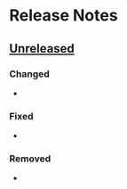 # Release Notes

## [Unreleased](https://github.com/ecshop/ecshop/compare/v2.7.3...main)

### Changed
- 

### Fixed
- 

### Removed
- 
